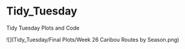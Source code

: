 # Tidy_Tuesday
Tidy Tuesday Plots and Code

![](Tidy_Tuesday/Final Plots/Week 26 Caribou Routes by Season.png)
